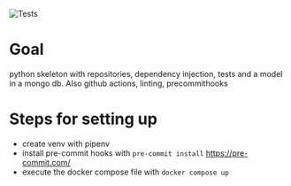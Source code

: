 ![Tests](https://github.com/pablocastilla/pythonbaseprojectwithmongo/actions/workflows/python-app.yml/badge.svg)

# Goal
python skeleton with repositories, dependency injection, tests and a model in a mongo db. Also github actions, linting, precommithooks

# Steps for setting up
- create venv with pipenv
- install pre-commit hooks with `pre-commit install` https://pre-commit.com/
- execute the docker compose file with `docker compose up`
